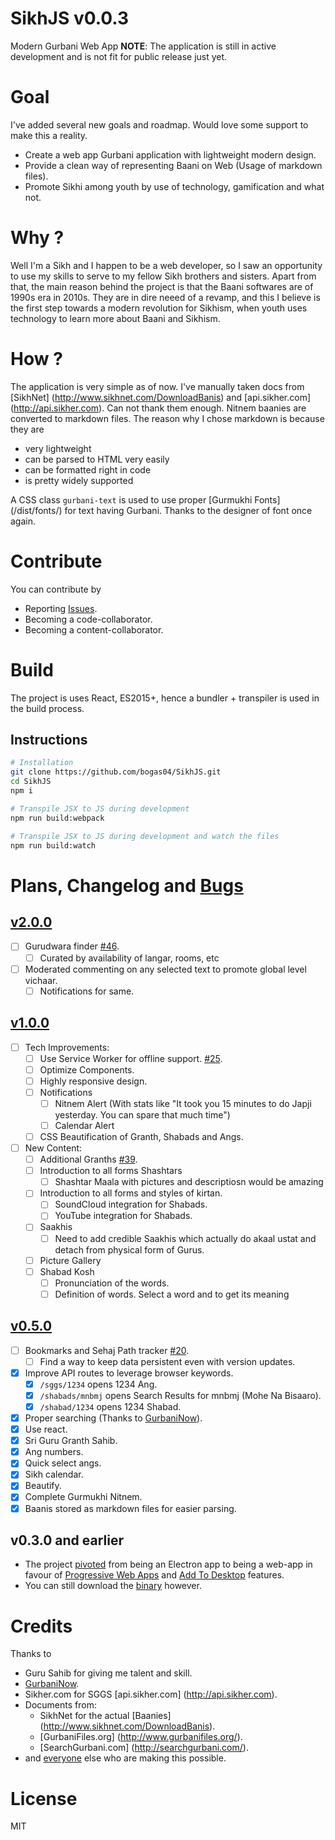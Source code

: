 SikhJS v0.0.3
==
Modern Gurbani Web App
**NOTE**: The application is still in active development and is not fit for public release just yet.

Goal
==
I've added several new goals and roadmap. Would love some support to make this a reality.
* Create a web app Gurbani application with lightweight modern design.
* Provide a clean way of representing Baani on Web (Usage of markdown files).
* Promote Sikhi among youth by use of technology, gamification and what not.

Why ?
==
Well I'm a Sikh and I happen to be a web developer, so I saw an opportunity to use my skills to serve to my fellow Sikh brothers and sisters.
Apart from that, the main reason behind the project is that the Baani softwares are of 1990s era in 2010s.
They are in dire neeed of a revamp, and this I believe is the first step towards a modern revolution for Sikhism, when youth uses technology to learn more about Baani and Sikhism.

How ?
==
The application is very simple as of now. I've manually taken docs from [SikhNet] (http://www.sikhnet.com/DownloadBanis) and [api.sikher.com] (http://api.sikher.com). Can not thank them enough. Nitnem baanies are converted to markdown files. The reason why I chose markdown is because they are
* very lightweight
* can be parsed to HTML very easily
* can be formatted right in code
* is pretty widely supported

A CSS class `gurbani-text` is used to use proper [Gurmukhi Fonts] (/dist/fonts/) for text having Gurbani. Thanks to the designer of font once again.

Contribute
== 
You can contribute by
* Reporting [Issues](https://github.com/bogas04/SikhJS/issues/new).
* Becoming a code-collaborator.
* Becoming a content-collaborator.

Build
==
The project is uses React, ES2015+, hence a bundler + transpiler is used in the build process.

## Instructions

```bash
# Installation
git clone https://github.com/bogas04/SikhJS.git
cd SikhJS
npm i

# Transpile JSX to JS during development
npm run build:webpack

# Transpile JSX to JS during development and watch the files
npm run build:watch
```

Plans, Changelog and [Bugs](https://github.com/bogas04/SikhJS/labels/bug)
==
## [v2.0.0](https://github.com/bogas04/SikhJS/issues?q=is%3Aopen+is%3Aissue+milestone%3Av2.0.0)
- [ ] Gurudwara finder [#46](https://github.com/bogas04/sikhjs/issues/46).
  - [ ] Curated by availability of langar, rooms, etc
- [ ] Moderated commenting on any selected text to promote global level vichaar.
  - [ ] Notifications for same.

## [v1.0.0](https://github.com/bogas04/SikhJS/issues?q=is%3Aopen+is%3Aissue+milestone%3Av1.0.0)
- [ ] Tech Improvements:
  - [ ] Use Service Worker for offline support. [#25](https://github.com/bogas04/sikhjs/issues/25).
  - [ ] Optimize Components.
  - [ ] Highly responsive design.
  - [ ] Notifications
    - [ ] Nitnem Alert (With stats like "It took you 15 minutes to do Japji yesterday. You can spare that much time")
    - [ ] Calendar Alert
  - [ ] CSS Beautification of Granth, Shabads and Angs.
- [ ] New Content:
  - [ ] Additional Granths [#39](https://github.com/bogas04/sikhjs/issues/39).
  - [ ] Introduction to all forms Shashtars 
    - [ ] Shashtar Maala with pictures and descriptiosn would be amazing
  - [ ] Introduction to all forms and styles of kirtan.
    - [ ] SoundCloud integration for Shabads.
    - [ ] YouTube integration for Shabads.
  - [ ] Saakhis
    - [ ] Need to add credible Saakhis which actually do akaal ustat and detach from physical form of Gurus.
  - [ ] Picture Gallery
  - [ ] Shabad Kosh
    - [ ] Pronunciation of the words.
    - [ ] Definition of words. Select a word and to get its meaning

## [v0.5.0](https://github.com/bogas04/SikhJS/issues?q=is%3Aopen+is%3Aissue+milestone%3Av0.5.0)
- [ ] Bookmarks and Sehaj Path tracker [#20](https://github.com/bogas04/sikhjs/issues/20).
  - [ ] Find a way to keep data persistent even with version updates.
- [x] Improve API routes to leverage browser keywords.
  - [x] `/sggs/1234` opens 1234 Ang.
  - [x] `/shabads/mnbmj` opens Search Results for mnbmj (Mohe Na Bisaaro).
  - [x] `/shabad/1234` opens 1234 Shabad.
- [x] Proper searching (Thanks to [GurbaniNow](https://github.com/Sarabveer/gurbaninow)).
- [x] Use react.
- [x] Sri Guru Granth Sahib.
- [x] Ang numbers.
- [x] Quick select angs.
- [x] Sikh calendar.
- [x] Beautify.
- [x] Complete Gurmukhi Nitnem.
- [x] Baanis stored as markdown files for easier parsing.

## v0.3.0 and earlier
- The project [pivoted](https://github.com/bogas04/SikhJS/issues/32) from being an Electron app to being a web-app in favour of [Progressive Web Apps](https://developers.google.com/web/progressive-web-apps/) and [Add To Desktop](https://www.thurrott.com/cloud/65582/google-retiring-chrome-app-launcher-windows) features.
- You can still download the [binary](https://github.com/bogas04/SikhJS/releases/tag/beta3) however.

# Credits
Thanks to
* Guru Sahib for giving me talent and skill.
* [GurbaniNow](https://github.com/Sarabveer/gurbaninow).
* Sikher.com for SGGS [api.sikher.com] (http://api.sikher.com).
* Documents from:
  * SikhNet for the actual [Baanies] (http://www.sikhnet.com/DownloadBanis).
  * [GurbaniFiles.org] (http://www.gurbanifiles.org/).
  * [SearchGurbani.com] (http://searchgurbani.com/).
* and [everyone](https://github.com/bogas04/SikhJS/graphs/contributors) else who are making this possible.

# License
MIT
